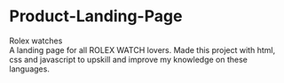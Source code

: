 # Product-Landing-Page
Rolex watches<br>
A landing page for all ROLEX WATCH lovers. Made this project with html, css and javascript to upskill and improve my knowledge on these languages.
